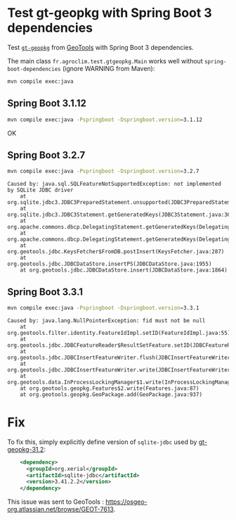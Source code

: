 # Test gt-geopkg with Spring Boot 3 dependencies

Test [`gt-geopkg`](https://docs.geotools.org/stable/userguide/library/data/geopackage.html) from [GeoTools](http://geotools.org/) with Spring Boot 3 dependencies.

The main class `fr.agroclim.test.gtgeopkg.Main` works well without `spring-boot-dependencies` (ignore WARNING from Maven):

```sh
mvn compile exec:java
```

## Spring Boot 3.1.12

```sh
mvn compile exec:java -Pspringboot -Dspringboot.version=3.1.12
```

OK

## Spring Boot 3.2.7

```sh
mvn compile exec:java -Pspringboot -Dspringboot.version=3.2.7
```

```
Caused by: java.sql.SQLFeatureNotSupportedException: not implemented by SQLite JDBC driver
	at org.sqlite.jdbc3.JDBC3PreparedStatement.unsupported(JDBC3PreparedStatement.java:448)
	at org.sqlite.jdbc3.JDBC3Statement.getGeneratedKeys(JDBC3Statement.java:361)
	at org.apache.commons.dbcp.DelegatingStatement.getGeneratedKeys(DelegatingStatement.java:315)
	at org.apache.commons.dbcp.DelegatingStatement.getGeneratedKeys(DelegatingStatement.java:315)
	at org.geotools.jdbc.KeysFetcher$FromDB.postInsert(KeysFetcher.java:287)
	at org.geotools.jdbc.JDBCDataStore.insertPS(JDBCDataStore.java:1955)
	at org.geotools.jdbc.JDBCDataStore.insert(JDBCDataStore.java:1864)
```

## Spring Boot 3.3.1

```sh
mvn compile exec:java -Pspringboot -Dspringboot.version=3.3.1
```

```
Caused by: java.lang.NullPointerException: fid must not be null
	at org.geotools.filter.identity.FeatureIdImpl.setID(FeatureIdImpl.java:55)
	at org.geotools.jdbc.JDBCFeatureReader$ResultSetFeature.setID(JDBCFeatureReader.java:704)
	at org.geotools.jdbc.JDBCInsertFeatureWriter.flush(JDBCInsertFeatureWriter.java:135)
	at org.geotools.jdbc.JDBCInsertFeatureWriter.write(JDBCInsertFeatureWriter.java:102)
	at org.geotools.data.InProcessLockingManager$1.write(InProcessLockingManager.java:308)
	at org.geotools.geopkg.Features$2.write(Features.java:87)
	at org.geotools.geopkg.GeoPackage.add(GeoPackage.java:937)
```

# Fix

To fix this, simply explicitly define version of `sqlite-jdbc` used by [gt-geopkg-31.2](https://mvnrepository.com/artifact/org.xerial/sqlite-jdbc/3.41.2.2):

```xml
    <dependency>
      <groupId>org.xerial</groupId>
      <artifactId>sqlite-jdbc</artifactId>
      <version>3.41.2.2</version>
    </dependency>
```

This issue was sent to GeoTools : <https://osgeo-org.atlassian.net/browse/GEOT-7613>.